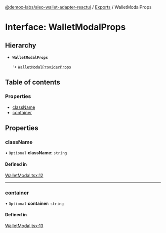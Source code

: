 [@demox-labs/aleo-wallet-adapter-reactui](../README.md) / [Exports](../modules.md) / WalletModalProps

# Interface: WalletModalProps

## Hierarchy

- **`WalletModalProps`**

  ↳ [`WalletModalProviderProps`](WalletModalProviderProps.md)

## Table of contents

### Properties

- [className](WalletModalProps.md#classname)
- [container](WalletModalProps.md#container)

## Properties

### className

• `Optional` **className**: `string`

#### Defined in

[WalletModal.tsx:12](https://github.com/demox-labs/leo-wallet-adapter/blob/d6f035f/packages/ui/src/WalletModal.tsx#L12)

___

### container

• `Optional` **container**: `string`

#### Defined in

[WalletModal.tsx:13](https://github.com/demox-labs/leo-wallet-adapter/blob/d6f035f/packages/ui/src/WalletModal.tsx#L13)
